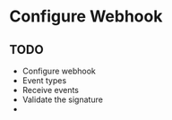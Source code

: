 # Configure Webhook

## TODO

- Configure webhook
- Event types
- Receive events
- Validate the signature
- 